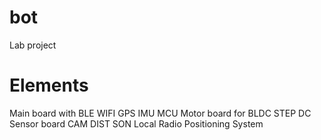 # bot
Lab project

# Elements
Main board with BLE WIFI GPS IMU MCU
Motor board for BLDC STEP DC 
Sensor board CAM DIST SON 
Local Radio Positioning System 
